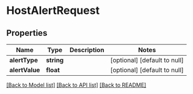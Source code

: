# HostAlertRequest

## Properties
Name | Type | Description | Notes
------------ | ------------- | ------------- | -------------
**alertType** | **string** |  | [optional] [default to null]
**alertValue** | **float** |  | [optional] [default to null]

[[Back to Model list]](../README.md#documentation-for-models) [[Back to API list]](../README.md#documentation-for-api-endpoints) [[Back to README]](../README.md)


